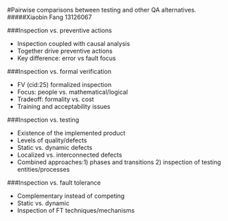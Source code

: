 #Pairwise comparisons between testing and other QA alternatives.
#####Xiaobin Fang 13126067

###Inspection vs. preventive actions
*  Inspection coupled with causal analysis
*  Together drive preventive actions
*  Key difference: error vs fault focus

###Inspection vs. formal verification
*   FV (cid:25) formalized inspection
*   Focus: people vs. mathematical/logical
*   Tradeoff: formality vs. cost
*   Training and acceptability issues

###Inspection vs. testing
*  Existence of the implemented product
*  Levels of quality/defects
*  Static vs. dynamic defects
*  Localized vs. interconnected defects
*  Combined approaches:1) phases and transitions 2) inspection of testing entities/processes

###Inspection vs. fault tolerance
*  Complementary instead of competing
*  Static vs. dynamic
*  Inspection of FT techniques/mechanisms